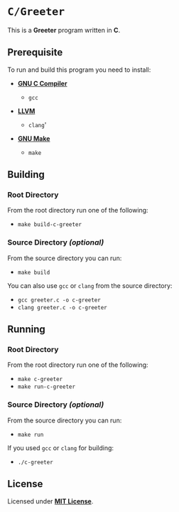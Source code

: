 # `C/Greeter`

This is a **Greeter** program written in **C**.

## Prerequisite

To run and build this program you need to install:

* [**GNU C Compiler**](https://gcc.gnu.org)
  * `gcc`

* [**LLVM**](https://releases.llvm.org/)
  * `clang`'

* [**GNU Make**](https://www.gnu.org/software/make/)
  * `make`

## Building

### Root Directory

From the root directory run one of the following:

* `make build-c-greeter`

### Source Directory _(optional)_

From the source directory you can run:

* `make build`

You can also use `gcc` or `clang` from the source directory:

* `gcc greeter.c -o c-greeter`
* `clang greeter.c -o c-greeter`

## Running

### Root Directory

From the root directory run one of the following:

* `make c-greeter`
* `make run-c-greeter`

### Source Directory _(optional)_

From the source directory you can run:

* `make run`

If you used `gcc` or `clang` for building:

* `./c-greeter`

## License

Licensed under [**MIT License**](https://github.com/altersabeh/codes/blob/main/LICENSE).
